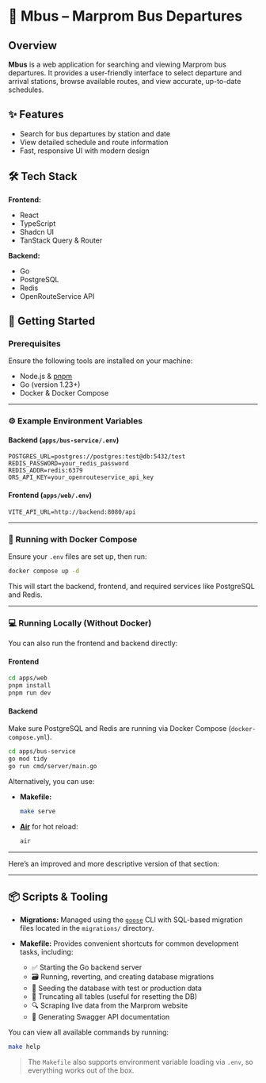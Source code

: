 
# 🚌 Mbus – Marprom Bus Departures

## Overview

**Mbus** is a web application for searching and viewing Marprom bus departures. It provides a user-friendly interface to select departure and arrival stations, browse available routes, and view accurate, up-to-date schedules.

## ✨ Features

* Search for bus departures by station and date
* View detailed schedule and route information
* Fast, responsive UI with modern design

## 🛠 Tech Stack

**Frontend:**

* React
* TypeScript
* Shadcn UI
* TanStack Query & Router

**Backend:**

* Go
* PostgreSQL
* Redis
* OpenRouteService API

## 🚀 Getting Started

### Prerequisites

Ensure the following tools are installed on your machine:

* Node.js & [pnpm](https://pnpm.io)
* Go (version 1.23+)
* Docker & Docker Compose

---

### ⚙️ Example Environment Variables

#### Backend (`apps/bus-service/.env`)

```env
POSTGRES_URL=postgres://postgres:test@db:5432/test
REDIS_PASSWORD=your_redis_password
REDIS_ADDR=redis:6379
ORS_API_KEY=your_openrouteservice_api_key
```

#### Frontend (`apps/web/.env`)

```env
VITE_API_URL=http://backend:8080/api
```

---

### 🐳 Running with Docker Compose

Ensure your `.env` files are set up, then run:

```bash
docker compose up -d
```

This will start the backend, frontend, and required services like PostgreSQL and Redis.

---

### 💻 Running Locally (Without Docker)

You can also run the frontend and backend directly:

#### Frontend

```bash
cd apps/web
pnpm install
pnpm run dev
```

#### Backend

Make sure PostgreSQL and Redis are running via Docker Compose (`docker-compose.yml`).

```bash
cd apps/bus-service
go mod tidy
go run cmd/server/main.go
```

Alternatively, you can use:

* **Makefile:**

  ```bash
  make serve
  ```

* **[Air](https://github.com/cosmtrek/air)** for hot reload:

  ```bash
  air
  ```

---

Here’s an improved and more descriptive version of that section:

---

## 📦 Scripts & Tooling

* **Migrations:** Managed using the [`goose`](https://github.com/pressly/goose) CLI with SQL-based migration files located in the `migrations/` directory.

* **Makefile:** Provides convenient shortcuts for common development tasks, including:

    * ✅ Starting the Go backend server
    * 🗃️ Running, reverting, and creating database migrations
    * 🌱 Seeding the database with test or production data
    * 🧹 Truncating all tables (useful for resetting the DB)
    * 🔍 Scraping live data from the Marprom website
    * 📄 Generating Swagger API documentation

You can view all available commands by running:

```bash
make help
```

> The `Makefile` also supports environment variable loading via `.env`, so everything works out of the box.


